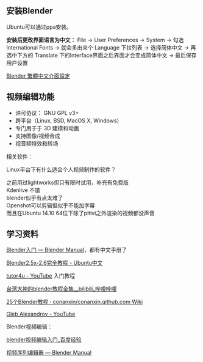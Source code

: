 

## 安装Blender

Ubuntu可以通过ppa安装。

**安装后更改界面语言为中文：** File -> User Preferences -> System -> 勾选 International Fonts -> 就会多出来个 Language 下拉列表 -> 选择简体中文  -> 再选中下方的 Translate 下的Interface界面之后界面才会变成简体中文 -> 最后保存用户设置



[Blender 繁體中文介面設定](http://druid-lab.blogspot.hk/2014/11/blender.html)



## 视频编辑功能



- 许可协议： GNU GPL v3+
- 跨平台（Linux, BSD, MacOS X, Windows）
- 专门用于于 3D 建模和动画
- 支持图像/视频合成
- 视音频特效和转场





相关软件：

Linux平台下有什么适合个人视频制作的软件？

之前用过lightworks但只有限时试用，补充有免费版   
Kdenlive 不错  
blender似乎有点太难了      
Openshot可以剪辑但似乎不能加字幕        
而且在Ubuntu 14.10 64位下除了pitivi之外渲染的视频都没声音       



## 学习资料



[Blender入门 — Blender Manual](https://docs.blender.org/manual/zh-hans/dev/getting_started/index.html "Blender入门 — Blender Manual")，都有中文手册了

[Blender2.5x-2.6完全教程 - Ubuntu中文](http://wiki.ubuntu.org.cn/Blender2.5x-2.6%E5%AE%8C%E5%85%A8%E6%95%99%E7%A8%8B "Blender2.5x-2.6完全教程 - Ubuntu中文")

[tutor4u - YouTube](https://www.youtube.com/user/tutor4u "tutor4u - YouTube") 入门教程

[台湾大神的blender教程全集__bilibili_哔哩哔哩](https://www.bilibili.com/video/av909518/ "台湾大神的blender教程全集_野生技术协会_科技_bilibili_哔哩哔哩")

[25个Blender教程 · conanxin/conanxin.github.com Wiki](https://github.com/conanxin/conanxin.github.com/wiki/25%E4%B8%AABlender%E6%95%99%E7%A8%8B "25个Blender教程 · conanxin/conanxin.github.com Wiki")

[Gleb Alexandrov - YouTube](https://www.youtube.com/user/GlebAlexandrov "Gleb Alexandrov - YouTube")





Blender视频编辑：

[blender视频编辑入门_百度经验](http://jingyan.baidu.com/article/0eb457e5c5d69603f1a90593.html "blender视频编辑入门_百度经验")

[视频序列编辑器 — Blender Manual](https://docs.blender.org/manual/zh-hans/dev/editors/vse/index.html "视频序列编辑器 — Blender Manual")




